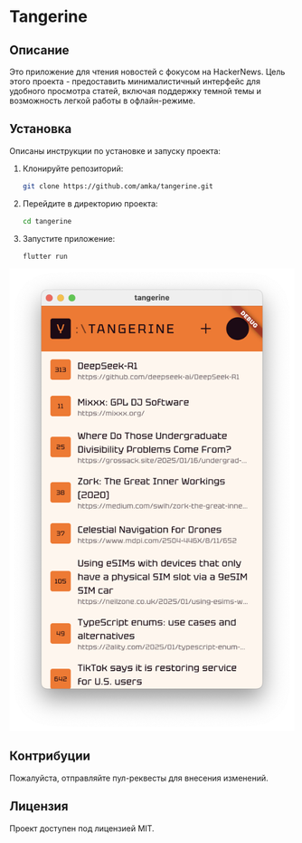 # Tangerine

## Описание

Это приложение для чтения новостей с фокусом на HackerNews. Цель этого проекта - предоставить минималистичный интерфейс для удобного просмотра статей, включая поддержку темной темы и возможность легкой работы в офлайн-режиме.

## Установка

Описаны инструкции по установке и запуску проекта:

1. Клонируйте репозиторий:
   ```bash
   git clone https://github.com/amka/tangerine.git

2. Перейдите в директорию проекта:
   ```bash
   cd tangerine
   ```
3. Запустите приложение:
   ```bash
   flutter run
   ```

![Tangering светлая тема](./docs/app-screenshot.png)

## Контрибуции

Пожалуйста, отправляйте пул-реквесты для внесения изменений.

## Лицензия

Проект доступен под лицензией MIT.